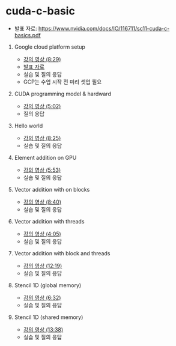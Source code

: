 # cuda-c-basic

- 발표 자료: https://www.nvidia.com/docs/IO/116711/sc11-cuda-c-basics.pdf





1. Google cloud platform setup 
    - [강의 영상 (8:29)](https://youtu.be/UhpAnXlf8pE)
    - [발표 자료](https://docs.google.com/presentation/d/10pargNKquzYIjKaNtTf2TKLyYgWFlZsDBmXXtzih8CY/edit?usp=sharing)
    - 실습 및 질의 응답 
    - GCP는 수업 시작 전 미리 셋업 필요 

2. CUDA programming model & hardward 
    - [강의 영상 (5:02)](https://youtu.be/Ke6B1LKXAbw)
    - 질의 응답 

3. Hello world  
    - [강의 영상 (8:25)](https://youtu.be/oem8nErxZI4)
    - 실습 및 질의 응답 

4. Element addition on GPU
    - [강의 영상 (5:53)](https://youtu.be/8KizcrWpXqo)
    - 실습 및 질의 응답 

5. Vector addition with on blocks
    - [강의 영상 (8:40)](https://youtu.be/xlmUGwrguCg)
    - 실습 및 질의 응답 

6. Vector addition with threads
    - [강의 영상 (4:05)](https://youtu.be/DkCnxCHsmuE)
    - 실습 및 질의 응답 

7. Vector addition with block and threads
    - [강의 영상 (12:19)](https://youtu.be/Yy1cLPBsIxA)
    - 실습 및 질의 응답 

8. Stencil 1D (global memory)
    - [강의 영상 (6:32)](https://youtu.be/mPd_E-G4pAk)
    - 실습 및 질의 응답 

9. Stencil 1D (shared memory)
    - [강의 영상 (13:38)](https://youtu.be/pBCHqWC9OW0)
    - 실습 및 질의 응답 





